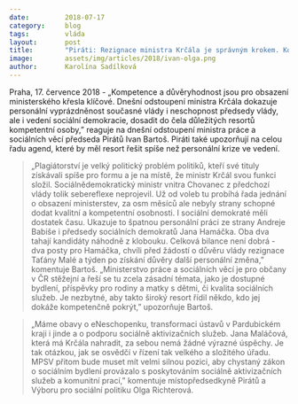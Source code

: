 ```yaml
---
date:         2018-07-17
category:     blog
tags:         vláda
layout:       post
title:        "Piráti: Rezignace ministra Krčála je správným krokem. Kompetence a důvěryhodnost jsou pro řízení resortů klíčové"
image:        assets/img/articles/2018/ivan-olga.png
author:       Karolína Sadílková
---
```



Praha, 17. července 2018 - „Kompetence a důvěryhodnost jsou pro obsazení ministerského křesla klíčové. Dnešní odstoupení ministra Krčála dokazuje personální vyprázdněnost současné vlády i neschopnost předsedy vlády, ale i vedení sociální demokracie, dosadit do čela důležitých resortů kompetentní osoby,” reaguje na dnešní odstoupení ministra práce a sociálních věcí předseda Pirátů Ivan Bartoš. Piráti také upozorňují na celou řadu agend, které by měl resort řešit spíše než personální krize ve vedení.


> „Plagiátorství je velký politický problém politiků, kteří své tituly získávali spíše pro formu a je na místě, že ministr Krčál svou funkci složil. Sociálnědemokratický ministr vnitra Chovanec z předchozí vlády tolik sebereflexe neprojevil. Už od voleb tu probíhá řada jednání o obsazení ministerstev, za osm měsíců ale nebyly strany schopné dodat kvalitní a kompetentní osobnosti. I sociální demokraté měli dostatek času. Ukazuje to špatnou personální práci ze strany Andreje Babiše i předsedy sociálních demokratů Jana Hamáčka. Oba dva tahají kandidáty náhodně z klobouku. Celková bilance není dobrá - dva posty pro Hamáčka, chvíli před žádostí o důvěru vlády rezignace Taťány Malé a týden po získání důvěry další personální změna,” komentuje Bartoš. „Ministerstvo práce a sociálních věcí je pro občany v ČR stěžejní a řeší se tu zcela zásadní témata, jako je dostupné bydlení, příspěvky pro rodiny a matky s dětmi, či kvalita sociálních služeb. Je nezbytné, aby takto široký resort řídil někdo, kdo jej dokáže kompetenčně pokrýt,” upozorňuje Bartoš.


> „Máme obavy o eNeschopenku, transformaci ústavů v Pardubickém kraji i jinde a o podporu sociálně aktivizačních služeb. Jana Maláčová, která má Krčála nahradit, za sebou nemá žádné výrazné úspěchy. Je tak otázkou, jak se osvědčí v řízení tak velkého a složitého úřadu. MPSV přitom bude muset mít velmi silnou pozici, aby chystaný zákon o sociálním bydlení provázalo s poskytováním sociálně aktivizačních služeb a komunitní prací,” komentuje místopředsedkyně Pirátů a Výboru pro sociální politiku Olga Richterová.
